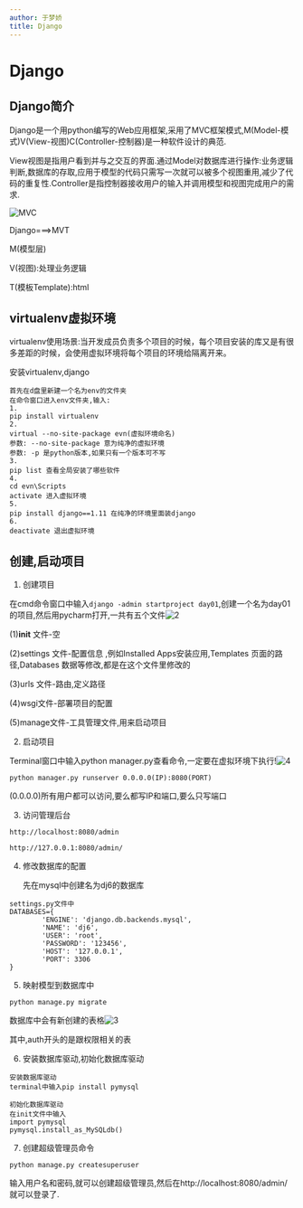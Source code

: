 ```yaml
---
author: 于梦娇
title: Django
---
```


# Django

  ## Django简介



  Django是一个用python编写的Web应用框架,采用了MVC框架模式,M(Model-模式)V(View-视图)C(Controller-控制器)是一种软件设计的典范.

  View视图是指用户看到并与之交互的界面.通过Model对数据库进行操作:业务逻辑判断,数据库的存取,应用于模型的代码只需写一次就可以被多个视图重用,减少了代码的重复性.Controller是指控制器接收用户的输入并调用模型和视图完成用户的需求.

![MVC](D:\picture\1.png)

Django===>MVT

M(模型层)

V(视图):处理业务逻辑

T(模板Template):html



## virtualenv虚拟环境

  virtualenv使用场景:当开发成员负责多个项目的时候，每个项目安装的库又是有很多差距的时候，会使用虚拟环境将每个项目的环境给隔离开来。 

  安装virtualenv,django

  ```
首先在d盘里新建一个名为env的文件夹
在命令窗口进入env文件夹,输入:
1.
pip install virtualenv
2.
virtual --no-site-package evn(虚拟环境命名)
参数: --no-site-package 意为纯净的虚拟环境
参数: -p 是python版本,如果只有一个版本可不写
3.
pip list 查看全局安装了哪些软件
4.
cd evn\Scripts
activate 进入虚拟环境
5.
pip install django==1.11 在纯净的环境里面装django
6.
deactivate 退出虚拟环境
  ```

## 创建,启动项目

1. 创建项目

在cmd命令窗口中输入`django -admin startproject day01`,创建一个名为day01的项目,然后用pycharm打开,一共有五个文件![2](D:\picture\2.png)

(1)__init__ 文件-空

(2)settings 文件-配置信息 ,例如Installed Apps安装应用,Templates 页面的路径,Databases 数据等修改,都是在这个文件里修改的

(3)urls 文件-路由,定义路径

(4)wsgi文件-部署项目的配置

(5)manage文件-工具管理文件,用来启动项目

2. 启动项目

  Terminal窗口中输入python manager.py查看命令,一定要在虚拟环境下执行!![4](D:\picture\4.png)

`python manager.py runserver 0.0.0.0(IP):8080(PORT)`

(0.0.0.0)所有用户都可以访问,要么都写IP和端口,要么只写端口

3. 访问管理后台

`http://localhost:8080/admin`

`http://127.0.0.1:8080/admin/`

4. 修改数据库的配置

   先在mysql中创建名为dj6的数据库

```
settings.py文件中
DATABASES={
        'ENGINE': 'django.db.backends.mysql',
        'NAME': 'dj6',
        'USER': 'root',
        'PASSWORD': '123456',
        'HOST': '127.0.0.1',
        'PORT': 3306
}
```

5. 映射模型到数据库中

 `python manage.py migrate`

数据库中会有新创建的表格![3](D:\picture\3.png)

其中,auth开头的是跟权限相关的表

6. 安装数据库驱动,初始化数据库驱动

```
安装数据库驱动
terminal中输入pip install pymysql

初始化数据库驱动
在init文件中输入
import pymysql
pymysql.install_as_MySQLdb()

```

7. 创建超级管理员命令

`python manage.py createsuperuser`

输入用户名和密码,就可以创建超级管理员,然后在http://localhost:8080/admin/就可以登录了.

